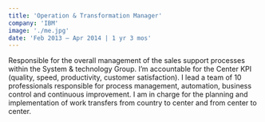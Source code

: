 ```yaml
---
title: 'Operation & Transformation Manager'
company: 'IBM'
image: './me.jpg'
date: 'Feb 2013 – Apr 2014 | 1 yr 3 mos'
---
```


Responsible for the overall management of the sales support processes within the System & technology Group. I’m accountable for the Center KPI (quality, speed, productivity, customer satisfaction).
I lead a team of 10 professionals responsible for process management, automation, business control and continuous improvement. I am in charge for the planning and implementation of work transfers from country to center and from center to center.
